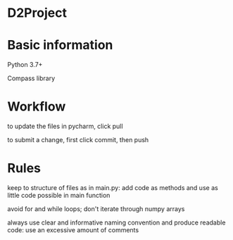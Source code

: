 # D2Project
# Basic information
Python 3.7+

Compass library

# Workflow
to update the files in pycharm, click pull

to submit a change, first click commit, then push

# Rules
keep to structure of files as in main.py: add code as methods and use as little code possible in main function

avoid for and while loops; don't iterate through numpy arrays

always use clear and informative naming convention and produce readable code: use an excessive amount of comments
